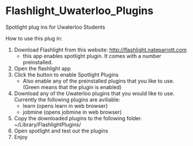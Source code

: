 Flashlight_Uwaterloo_Plugins
============================

Spotlight plug ins for Uwaterloo Students

How to use this plug in:
1. Download Flashlight from this website: http://flashlight.nateparrott.com
    - this app enables spotlight plugin. It comes with a number preinstalled.
2. Open the flashlight app
3. Click the button to enable Spotlight Plugins
    - Also enable any of the preinstalled plugins that you like to use. (Green means that the plugin is enabled)
4. Download any of the Uwaterloo plugins that you would like to use. Currently the following plugins are aviliable:
      - learn (opens learn in web browser)
      - jobmine (opens jobmine in web browser)
5. Copy the downloaded plugins to the following folder. ~/Library/FlashlightPlugins/
6. Open spotlight and test out the plugins
7. Enjoy
